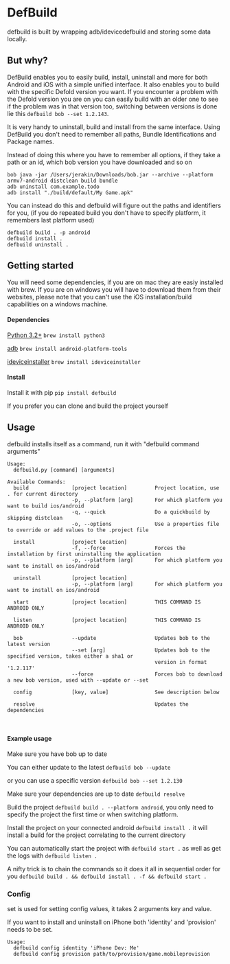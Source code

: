 # DefBuild
defbuild is built by wrapping adb/idevicedefbuild and storing some data locally.

## But why?

DefBuild enables you to easily build, install, uninstall and more for both Android and iOS with a simple unified interface.
It also enables you to build with the specific Defold version you want. If you encounter a problem with the Defold version
you are on you can easily build with an older one to see if the problem was in that version too, switching between versions
is done lie this `defbuild bob --set 1.2.143`.

It is very handy to uninstall, build and install from the same interface. Using DefBuild you don't need to remember all
paths, Bundle Identifications and Package names.

Instead of doing this where you have to remember all options, if they take a path or an id, which bob version you have 
downloaded and so on
```
bob java -jar /Users/jerakin/Downloads/bob.jar --archive --platform armv7-android distclean build bundle
adb uninstall com.example.todo
adb install "./build/default/My Game.apk"
```

You can instead do this and defbuild will figure out the paths and identifiers for you, (if you do repeated build you 
don't have to specify platform, it remembers last platform used)
```
defbuild build . -p android
defbuild install .
defbuild uninstall .
```


## Getting started

You will need some dependencies, if you are on mac they are easiy installed with brew.
If you are on windows you will have to download them from their websites, please note
that you can't use the iOS installation/build capabilities on a windows machine.

#### Dependencies

[Python 3.2+](https://www.python.org/) `brew install python3`

[adb](https://developer.android.com/studio/command-line/adb) `brew install android-platform-tools`

[ideviceinstaller](http://www.libimobiledevice.org/) `brew install ideviceinstaller`

#### Install

Install it with pip `pip install defbuild`

If you prefer you can clone and build the project yourself


## Usage
defbuild installs itself as a command, run it with "defbuild command arguments"
```
Usage:
  defbuild.py [command] [arguments]
 
Available Commands:
  build              [project location]         Project location, use . for current directory
                     -p, --platform [arg]       For which platform you want to build ios/android
                     -q, --quick                Do a quickbuild by skipping distclean
                     -o, --options              Use a properties file to override or add values to the .project file
 
  install            [project location]
                     -f, --force                Forces the installation by first uninstalling the application
                     -p, --platform [arg]       For which platform you want to install on ios/android
 
  uninstall          [project location]
                     -p, --platform [arg]       For which platform you want to install on ios/android
 
  start              [project location]         THIS COMMAND IS ANDROID ONLY
 
  listen             [project location]         THIS COMMAND IS ANDROID ONLY
 
  bob                --update                   Updates bob to the latest version
                     --set [arg]                Updates bob to the specified version, takes either a sha1 or 
                                                version in format '1.2.117'
                     --force                    Forces bob to download a new bob version, used with --update or --set
                     
  config             [key, value]               See description below
  
  resolve                                       Updates the dependencies
```
  

#### Example usage
Make sure you have bob up to date

You can either update to the latest `defbuild bob --update`

or you can use a specific version `defbuild bob --set 1.2.130`

Make sure your dependencies are up to date `defbuild resolve`

Build the project `defbuild build . --platform android`, you only need to specify the project the first time or when 
switching platform.

Install the project on your connected android `defbuild install .` it will install a build for the project correlating to
 the current directory

You can automatically start the project with `defbuild start .` as well as get the logs with `defbuild listen .`

A nifty trick is to chain the commands so it does it all in sequential order for you 
`defbuild build . && defbuild install . -f && defbuild start .`

### Config
set is used for setting config values, it takes 2 arguments key and value.

If you want to install and uninstall on iPhone both 'identity' and 'provision' needs to be set.


```
Usage:
  defbuild config identity 'iPhone Dev: Me'
  defbuild config provision path/to/provision/game.mobileprovision
```
